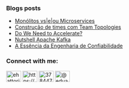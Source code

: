 ### Blogs posts
<!-- BLOG-POST-LIST:START -->
- [Monólitos vs|e|ou Microservices](https://eduardohattorif.medium.com/mon%C3%B3litos-vs-e-ou-microservices-849277b7b998?source=rss-cf98113469e5------2)
- [Construção de times com Team Topologies](https://eduardohattorif.medium.com/constru%C3%A7%C3%A3o-de-times-com-team-topologies-b8b6999e7e7e?source=rss-cf98113469e5------2)
- [Do We Need to Accelerate?](https://eduardohattorif.medium.com/do-we-need-to-accelerate-c5c88602ac73?source=rss-cf98113469e5------2)
- [Nutshell Apache Kafka](https://eduardohattorif.medium.com/nutshell-apache-kafka-4f6e7ef3cff2?source=rss-cf98113469e5------2)
- [A Essência da Engenharia de Confiabilidade](https://eduardohattorif.medium.com/a-ess%C3%AAncia-da-engenharia-de-confiabilidade-a9ffd0a0c5a3?source=rss-cf98113469e5------2)
<!-- BLOG-POST-LIST:END -->

<h3 align="left">Connect with me:</h3>
<p align="left">
<a href="https://twitter.com/ehattori89" target="blank"><img align="center" src="https://raw.githubusercontent.com/rahuldkjain/github-profile-readme-generator/master/src/images/icons/Social/twitter.svg" alt="ehattori89" height="30" width="40" /></a>
<a href="https://www.linkedin.com/in/eduardohattori/" target="blank"><img align="center" src="https://raw.githubusercontent.com/rahuldkjain/github-profile-readme-generator/master/src/images/icons/Social/linked-in-alt.svg" alt="https://www.linkedin.com/in/eduardohattori/" height="30" width="40" /></a>
<a href="https://stackoverflow.com/users/3784472" target="blank"><img align="center" src="https://raw.githubusercontent.com/rahuldkjain/github-profile-readme-generator/master/src/images/icons/Social/stack-overflow.svg" alt="3784472" height="30" width="40" /></a>
<a href="https://medium.com/@eduardohattorif" target="blank"><img align="center" src="https://raw.githubusercontent.com/rahuldkjain/github-profile-readme-generator/master/src/images/icons/Social/medium.svg" alt="@eduardohattorif" height="30" width="40" /></a>
</p>


